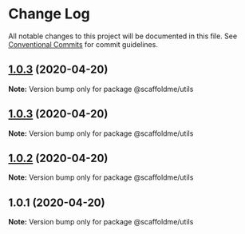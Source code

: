 # Change Log

All notable changes to this project will be documented in this file.
See [Conventional Commits](https://conventionalcommits.org) for commit guidelines.

## [1.0.3](https://github.com/scaffoldme/scaffoldme-cli/compare/@scaffoldme/utils@1.0.3...@scaffoldme/utils@1.0.3) (2020-04-20)

**Note:** Version bump only for package @scaffoldme/utils





## [1.0.3](https://github.com/scaffoldme/scaffoldme-cli/compare/@scaffoldme/utils@1.0.2...@scaffoldme/utils@1.0.3) (2020-04-20)

**Note:** Version bump only for package @scaffoldme/utils





## [1.0.2](https://github.com/scaffoldme/scaffoldme-cli/compare/@scaffoldme/utils@1.0.1...@scaffoldme/utils@1.0.2) (2020-04-20)

**Note:** Version bump only for package @scaffoldme/utils





## 1.0.1 (2020-04-20)

**Note:** Version bump only for package @scaffoldme/utils
